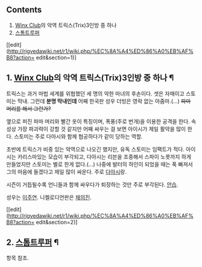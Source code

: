 ## Contents

    

1. [Winx Club](Winx%20Club.md)의 악역 트릭스(Trix)3인방 중 하나 
2. [스톰트루퍼](%EC%8A%A4%ED%86%B0%ED%8A%B8%EB%A3%A8%ED%8D%BC.md)

[[edit](http://rigvedawiki.net/r1/wiki.php/%EC%8A%A4%ED%86%A0%EB%AF%B8?action=
edit&section=1)]

## 1. [Winx Club](Winx%20Club.md)의 악역 트릭스(Trix)3인방 중 하나 ¶

트릭스는 과거 마법 세계를 위협했던 세 명의 악한 마녀의 후손이다. 셋은 자매이고 스토미는 막내. 그런데 **분명 막내인데** 어째 한국판
성우 더빙은 영락 없는 아줌마.(...) <del>파마 머리를 해서 그런가?</del>  

옆으로 퍼진 파마 머리와 빨간 옷이 특징이며, 폭풍(주로 번개)을 이용한 공격을 한다. 속성상 가장 파괴력이 강할 것 같지만 어째 싸우는 걸
보면 아이시가 제일 활약을 많이 한다. 스토미는 주로 다아시와 함께 협공하다가 같이 당하는 역할.

  

초반에 트릭스가 비중 있는 악역으로 나오긴 했지만, 유독 스토미는 임팩트가 적다. 아이시는 카리스마있는 모습이 부각되고, 다아시는 리븐을
조종해서 스파이 노릇까지 하게 만들었지만 스토미는 별로 한게 없다.(...) 나중에 발터의 하인이 되었을 때는 푹 빠져서 그의 마음에
들겠다고 제일 많이 싸운다. 주로 [다아시](%EB%8B%A4%EC%95%84%EC%8B%9C.md)랑.

  

시즌이 거듭될수록 언니들과 함께 싸우다가 퇴장하는 것만 주로 부각된다. [안습](%EC%95%88%EC%8A%B5.md).

  

성우는 [이주연](%EC%9D%B4%EC%A3%BC%EC%97%B0.md). 니켈로디언판은
[채의진](%EC%B1%84%EC%9D%98%EC%A7%84.md).

  
  

[[edit](http://rigvedawiki.net/r1/wiki.php/%EC%8A%A4%ED%86%A0%EB%AF%B8?action=
edit&section=2)]

## 2. [스톰트루퍼](%EC%8A%A4%ED%86%B0%ED%8A%B8%EB%A3%A8%ED%8D%BC.md) ¶

항목 참조.

